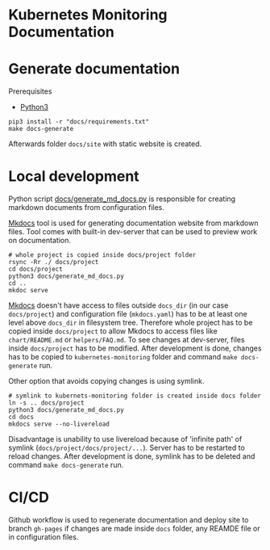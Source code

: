 # Kubernetes Monitoring Documentation

# Generate documentation

Prerequisites
  - [Python3](https://www.python.org/downloads/)

```
pip3 install -r "docs/requirements.txt"
make docs-generate
```

Afterwards folder `docs/site` with static website is created. 

# Local development
Python script [docs/generate_md_docs.py](generate_md_docs.py) is responsible for creating markdown documents 
from configuration files.

[Mkdocs](https://www.mkdocs.org/) tool is used for generating documentation website from markdown files.
Tool comes with built-in dev-server that can be used to preview work on documentation.
```
# whole project is copied inside docs/project folder
rsync -Rr ./ docs/project
cd docs/project
python3 docs/generate_md_docs.py
cd ..
mkdoc serve
```
[Mkdocs](https://www.mkdocs.org/) doesn't have access to files outside `docs_dir` (in our case `docs/project`) 
and configuration file (`mkdocs.yaml`) has to be at least one level above `docs_dir` in filesystem tree. 
Therefore whole project has to be copied inside `docs/project` to allow Mkdocs to access files like `chart/README.md` or 
`helpers/FAQ.md`. 
To see changes at dev-server, files inside `docs/project` has to be modified. After development is done, 
changes has to be copied to `kubernetes-monitoring` folder and command `make docs-generate` run.

Other option that avoids copying changes is using symlink.
```
# symlink to kubernets-monitoring folder is created inside docs folder
ln -s .. docs/project
python3 docs/generate_md_docs.py
cd docs
mkdocs serve --no-livereload
```
Disadvantage is unability to use livereload because of 'infinite path' of symlink (`docs/project/docs/project/...`).
Server has to be restarted to reload changes. After development is done, symlink has to be deleted and command `make docs-generate` run.

# CI/CD
Github workflow is used to regenerate documentation and deploy site to branch `gh-pages` if changes
are made inside `docs` folder, any REAMDE file or in configuration files.
